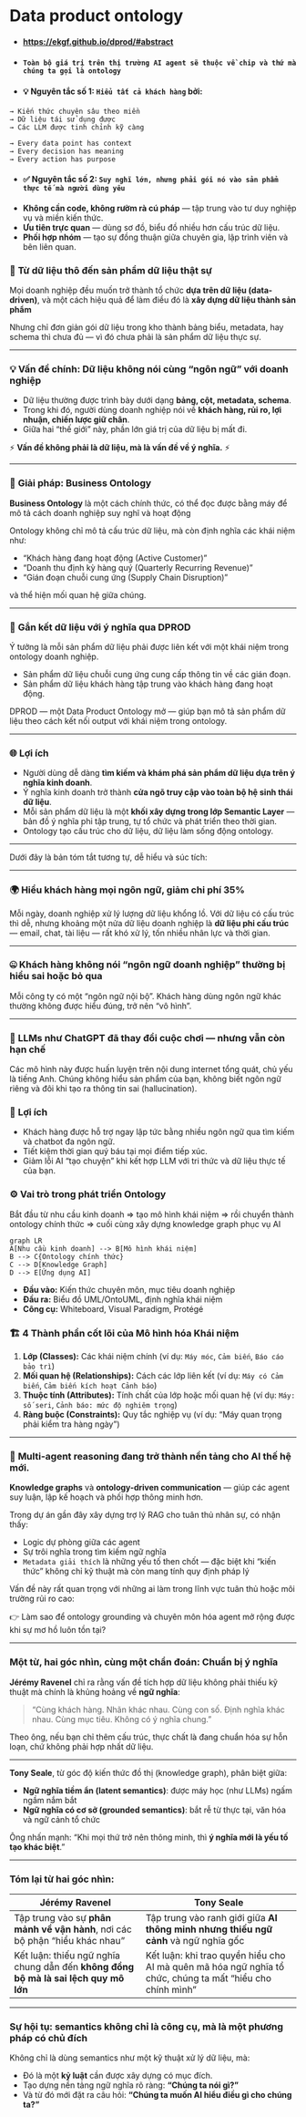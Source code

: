 # Data product ontology
- #### https://ekgf.github.io/dprod/#abstract
- #### `Toàn bộ giá trị trên thị trường AI agent sẽ thuộc về chip và thứ mà chúng ta gọi là ontology`
- #### 💡 Nguyên tắc số 1: `Hiểu tất cả khách hàng` bởi:
```
→ Kiến thức chuyên sâu theo miền
→ Dữ liệu tái sử dụng được
→ Các LLM được tinh chỉnh kỹ càng

→ Every data point has context
→ Every decision has meaning
→ Every action has purpose
```
- #### ✅ Nguyên tắc số 2: `Suy nghĩ lớn, nhưng phải gói nó vào sản phẩm thực tế mà người dùng yêu`

* **Không cần code, không rườm rà cú pháp** — tập trung vào tư duy nghiệp vụ và miền kiến thức.
* **Ưu tiên trực quan** — dùng sơ đồ, biểu đồ nhiều hơn cấu trúc dữ liệu.
* **Phối hợp nhóm** — tạo sự đồng thuận giữa chuyên gia, lập trình viên và bên liên quan.

### 🚀 **Từ dữ liệu thô đến sản phẩm dữ liệu thật sự**

Mọi doanh nghiệp đều muốn trở thành tổ chức **dựa trên dữ liệu (data-driven)**, và một cách hiệu quả để làm điều đó là **xây dựng dữ liệu thành sản phẩm**

Nhưng chỉ đơn giản gói dữ liệu trong kho thành bảng biểu, metadata, hay schema thì chưa đủ — vì đó chưa phải là sản phẩm dữ liệu thực sự.

---

### 💡 **Vấn đề chính: Dữ liệu không nói cùng “ngôn ngữ” với doanh nghiệp**

* Dữ liệu thường được trình bày dưới dạng **bảng, cột, metadata, schema**.
* Trong khi đó, người dùng doanh nghiệp nói về **khách hàng, rủi ro, lợi nhuận, chiến lược giữ chân**.
* Giữa hai “thế giới” này, phần lớn giá trị của dữ liệu bị mất đi.

⚡ **Vấn đề không phải là dữ liệu, mà là vấn đề về ý nghĩa.** ⚡

---

### 🧩 **Giải pháp: Business Ontology**

**Business Ontology** là một cách chính thức, có thể đọc được bằng máy để mô tả cách doanh nghiệp suy nghĩ và hoạt động

Ontology không chỉ mô tả cấu trúc dữ liệu, mà còn định nghĩa các khái niệm như:

* “Khách hàng đang hoạt động (Active Customer)”
* “Doanh thu định kỳ hàng quý (Quarterly Recurring Revenue)”
* “Gián đoạn chuỗi cung ứng (Supply Chain Disruption)”

và thể hiện mối quan hệ giữa chúng.

---

### 🔗 **Gắn kết dữ liệu với ý nghĩa qua DPROD**

Ý tưởng là mỗi sản phẩm dữ liệu phải được liên kết với một khái niệm trong ontology doanh nghiệp.

* Sản phẩm dữ liệu chuỗi cung ứng cung cấp thông tin về các gián đoạn.
* Sản phẩm dữ liệu khách hàng tập trung vào khách hàng đang hoạt động.

DPROD — một Data Product Ontology mở — giúp bạn mô tả sản phẩm dữ liệu theo cách kết nối output với khái niệm trong ontology.

---

### 🌐 **Lợi ích**

* Người dùng dễ dàng **tìm kiếm và khám phá sản phẩm dữ liệu dựa trên ý nghĩa kinh doanh**.
* Ý nghĩa kinh doanh trở thành **cửa ngõ truy cập vào toàn bộ hệ sinh thái dữ liệu**.
* Mỗi sản phẩm dữ liệu là một **khối xây dựng trong lớp Semantic Layer** — bản đồ ý nghĩa phi tập trung, tự tổ chức và phát triển theo thời gian.
* Ontology tạo cấu trúc cho dữ liệu, dữ liệu làm sống động ontology.

---

Dưới đây là bản tóm tắt tương tự, dễ hiểu và súc tích:

---

### 🌍 **Hiểu khách hàng mọi ngôn ngữ, giảm chi phí 35%**

Mỗi ngày, doanh nghiệp xử lý lượng dữ liệu khổng lồ. Với dữ liệu có cấu trúc thì dễ, nhưng khoảng một nửa dữ liệu doanh nghiệp là **dữ liệu phi cấu trúc** — email, chat, tài liệu — rất khó xử lý, tốn nhiều nhân lực và thời gian.

---

### 🤐 **Khách hàng không nói “ngôn ngữ doanh nghiệp” thường bị hiểu sai hoặc bỏ qua**

Mỗi công ty có một “ngôn ngữ nội bộ”. Khách hàng dùng ngôn ngữ khác thường không được hiểu đúng, trở nên “vô hình”.

---

### 🤖 **LLMs như ChatGPT đã thay đổi cuộc chơi — nhưng vẫn còn hạn chế**

Các mô hình này được huấn luyện trên nội dung internet tổng quát, chủ yếu là tiếng Anh. Chúng không hiểu sản phẩm của bạn, không biết ngôn ngữ riêng và đôi khi tạo ra thông tin sai (hallucination).

### 🚀 **Lợi ích**

* Khách hàng được hỗ trợ ngay lập tức bằng nhiều ngôn ngữ qua tìm kiếm và chatbot đa ngôn ngữ.
* Tiết kiệm thời gian quý báu tại mọi điểm tiếp xúc.
* Giảm lỗi AI “tạo chuyện” khi kết hợp LLM với tri thức và dữ liệu thực tế của bạn.

### ⚙️ **Vai trò trong phát triển Ontology**

Bắt đầu từ nhu cầu kinh doanh => tạo mô hình khái niệm => rồi chuyển thành ontology chính thức => cuối cùng xây dựng knowledge graph phục vụ AI

```mermaid
graph LR
A[Nhu cầu kinh doanh] --> B[Mô hình khái niệm]
B --> C{Ontology chính thức}
C --> D[Knowledge Graph]
D --> E[Ứng dụng AI]
```

* **Đầu vào:** Kiến thức chuyên môn, mục tiêu doanh nghiệp
* **Đầu ra:** Biểu đồ UML/OntoUML, định nghĩa khái niệm
* **Công cụ:** Whiteboard, Visual Paradigm, Protégé

### 🏗️ **4 Thành phần cốt lõi của Mô hình hóa Khái niệm**

1. **Lớp (Classes):** Các khái niệm chính (ví dụ: `Máy móc`, `Cảm biến`, `Báo cáo bảo trì`)
2. **Mối quan hệ (Relationships):** Cách các lớp liên kết (ví dụ: `Máy có Cảm biến`, `Cảm biến kích hoạt Cảnh báo`)
3. **Thuộc tính (Attributes):** Tính chất của lớp hoặc mối quan hệ (ví dụ: `Máy: số seri`, `Cảnh báo: mức độ nghiêm trọng`)
4. **Ràng buộc (Constraints):** Quy tắc nghiệp vụ (ví dụ: “Máy quan trọng phải kiểm tra hàng ngày”)

---

### 🚀 **Multi-agent reasoning** đang trở thành nền tảng cho AI thế hệ mới.

**Knowledge graphs** và **ontology-driven communication** — giúp các agent suy luận, lập kế hoạch và phối hợp thông minh hơn.

Trong dự án gần đây xây dựng trợ lý RAG cho tuân thủ nhân sự, có nhận thấy:

* Logic dự phòng giữa các agent
* Sự trôi nghĩa trong tìm kiếm ngữ nghĩa
* `Metadata giải thích` là những yếu tố then chốt — đặc biệt khi “kiến thức” không chỉ kỹ thuật mà còn mang tính quy định pháp lý

Vấn đề này rất quan trọng với những ai làm trong lĩnh vực tuân thủ hoặc môi trường rủi ro cao:

👉 Làm sao để ontology grounding và chuyên môn hóa agent mở rộng được khi sự mơ hồ luôn tồn tại?

---

### Một từ, hai góc nhìn, cùng một chẩn đoán: Chuẩn bị ý nghĩa

**Jérémy Ravenel** chỉ ra rằng vấn đề tích hợp dữ liệu không phải thiếu kỹ thuật mà chính là khủng hoảng về **ngữ nghĩa**:

> “Cùng khách hàng. Nhãn khác nhau.
> Cùng con số. Định nghĩa khác nhau.
> Cùng mục tiêu. Không có ý nghĩa chung.”

Theo ông, nếu bạn chỉ thêm cấu trúc, thực chất là đang chuẩn hóa sự hỗn loạn, chứ không phải hợp nhất dữ liệu.

---

**Tony Seale**, từ góc độ kiến thức đồ thị (knowledge graph), phân biệt giữa:

* **Ngữ nghĩa tiềm ẩn (latent semantics)**: được máy học (như LLMs) ngấm ngầm nắm bắt
* **Ngữ nghĩa có cơ sở (grounded semantics)**: bắt rễ từ thực tại, văn hóa và ngữ cảnh tổ chức

Ông nhấn mạnh: “Khi mọi thứ trở nên thông minh, thì **ý nghĩa mới là yếu tố tạo khác biệt**.”

---

### Tóm lại từ hai góc nhìn:

| Jérémy Ravenel                                                                      | Tony Seale                                                                                                |
| ----------------------------------------------------------------------------------- | --------------------------------------------------------------------------------------------------------- |
| Tập trung vào sự **phân mảnh về vận hành**, nơi các bộ phận “hiểu khác nhau”        | Tập trung vào ranh giới giữa **AI thông minh nhưng thiếu ngữ cảnh** và ngữ nghĩa gốc                      |
| Kết luận: thiếu ngữ nghĩa chung dẫn đến **không đồng bộ mà là sai lệch quy mô lớn** | Kết luận: khi trao quyền hiểu cho AI mà quên mã hóa ngữ nghĩa tổ chức, chúng ta mất “hiểu cho chính mình” |

---

### Sự hội tụ: semantics không chỉ là công cụ, mà là một phương pháp có chủ đích

Không chỉ là dùng semantics như một kỹ thuật xử lý dữ liệu, mà:

* Đó là một **kỷ luật** cần được xây dựng có mục đích.
* Tạo dựng nền tảng ngữ nghĩa rõ ràng: **“Chúng ta nói gì?”**
* Và từ đó mới đặt ra câu hỏi: **“Chúng ta muốn AI hiểu điều gì cho chúng ta?”**
